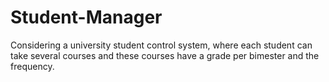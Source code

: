 # Student-Manager
Considering a university student control system, where each student can take several courses and these courses have a grade per bimester and the frequency.
